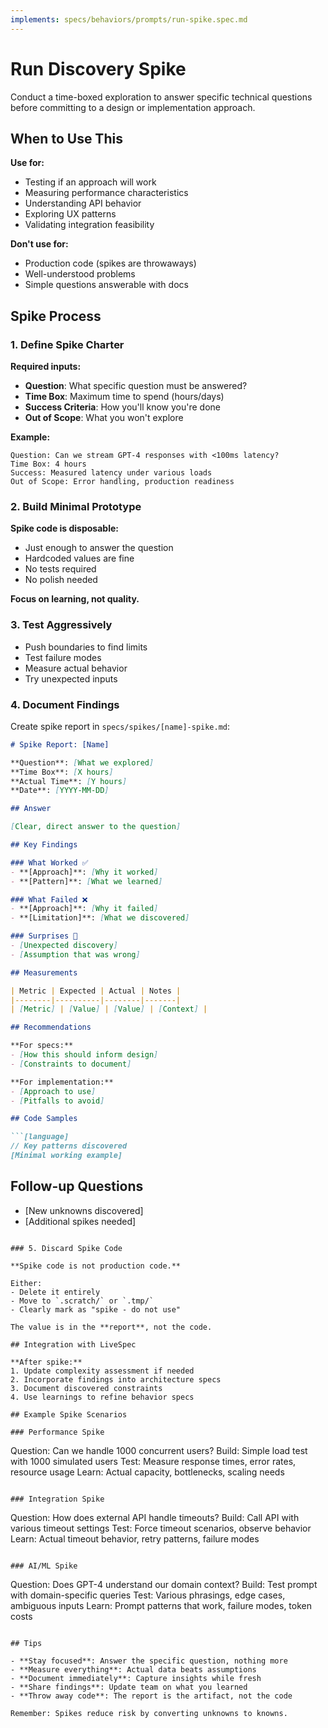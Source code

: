 ```yaml
---
implements: specs/behaviors/prompts/run-spike.spec.md
---
```


# Run Discovery Spike

Conduct a time-boxed exploration to answer specific technical questions before committing to a design or implementation approach.

## When to Use This

**Use for:**
- Testing if an approach will work
- Measuring performance characteristics
- Understanding API behavior
- Exploring UX patterns
- Validating integration feasibility

**Don't use for:**
- Production code (spikes are throwaways)
- Well-understood problems
- Simple questions answerable with docs

## Spike Process

### 1. Define Spike Charter

**Required inputs:**
- **Question**: What specific question must be answered?
- **Time Box**: Maximum time to spend (hours/days)
- **Success Criteria**: How you'll know you're done
- **Out of Scope**: What you won't explore

**Example:**
```
Question: Can we stream GPT-4 responses with <100ms latency?
Time Box: 4 hours
Success: Measured latency under various loads
Out of Scope: Error handling, production readiness
```

### 2. Build Minimal Prototype

**Spike code is disposable:**
- Just enough to answer the question
- Hardcoded values are fine
- No tests required
- No polish needed

**Focus on learning, not quality.**

### 3. Test Aggressively

- Push boundaries to find limits
- Test failure modes
- Measure actual behavior
- Try unexpected inputs

### 4. Document Findings

Create spike report in `specs/spikes/[name]-spike.md`:

```markdown
# Spike Report: [Name]

**Question**: [What we explored]
**Time Box**: [X hours]
**Actual Time**: [Y hours]
**Date**: [YYYY-MM-DD]

## Answer

[Clear, direct answer to the question]

## Key Findings

### What Worked ✅
- **[Approach]**: [Why it worked]
- **[Pattern]**: [What we learned]

### What Failed ❌
- **[Approach]**: [Why it failed]
- **[Limitation]**: [What we discovered]

### Surprises 🎯
- [Unexpected discovery]
- [Assumption that was wrong]

## Measurements

| Metric | Expected | Actual | Notes |
|--------|----------|--------|-------|
| [Metric] | [Value] | [Value] | [Context] |

## Recommendations

**For specs:**
- [How this should inform design]
- [Constraints to document]

**For implementation:**
- [Approach to use]
- [Pitfalls to avoid]

## Code Samples

```[language]
// Key patterns discovered
[Minimal working example]
```

## Follow-up Questions

- [New unknowns discovered]
- [Additional spikes needed]
```

### 5. Discard Spike Code

**Spike code is not production code.**

Either:
- Delete it entirely
- Move to `.scratch/` or `.tmp/`
- Clearly mark as "spike - do not use"

The value is in the **report**, not the code.

## Integration with LiveSpec

**After spike:**
1. Update complexity assessment if needed
2. Incorporate findings into architecture specs
3. Document discovered constraints
4. Use learnings to refine behavior specs

## Example Spike Scenarios

### Performance Spike
```
Question: Can we handle 1000 concurrent users?
Build: Simple load test with 1000 simulated users
Test: Measure response times, error rates, resource usage
Learn: Actual capacity, bottlenecks, scaling needs
```

### Integration Spike
```
Question: How does external API handle timeouts?
Build: Call API with various timeout settings
Test: Force timeout scenarios, observe behavior
Learn: Actual timeout behavior, retry patterns, failure modes
```

### AI/ML Spike
```
Question: Does GPT-4 understand our domain context?
Build: Test prompt with domain-specific queries
Test: Various phrasings, edge cases, ambiguous inputs
Learn: Prompt patterns that work, failure modes, token costs
```

## Tips

- **Stay focused**: Answer the specific question, nothing more
- **Measure everything**: Actual data beats assumptions
- **Document immediately**: Capture insights while fresh
- **Share findings**: Update team on what you learned
- **Throw away code**: The report is the artifact, not the code

Remember: Spikes reduce risk by converting unknowns to knowns.
